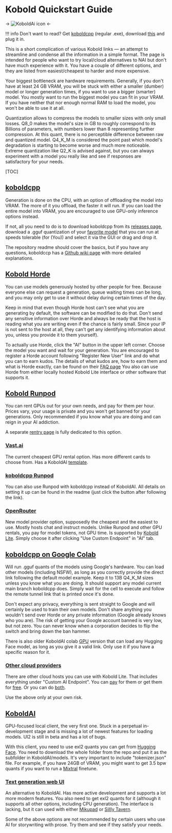# Kobold Quickstart Guide
-> ![KoboldAi icon](https://files.catbox.moe/5g2475.png) <-

!!! info Don't want to read?
	Get [koboldcpp](https://github.com/LostRuins/koboldcpp/releases) (regular .exe), download [this](https://huggingface.co/KoboldAI/Mixtral-8x7B-Holodeck-v1-GGUF/resolve/main/Mixtral-8x7B-holodeck-v1.Q4_K_M.gguf?download=true) and plug it in.

This is a short complication of various Kobold links — an attempt to streamline and condense all the information in a simple format. The page is intended for people who want to try local/cloud alternatives to NAI but don't have much experience with it. You have a couple of different options, and they are listed from easiest/cheapest to harder and more expensive.

Your biggest bottleneck are hardware requirements. Generally, if you don't have at least 24 GB VRAM, you will be stuck with either a smaller (dumber) model or longer generation times, if you want to use a bigger (smarter) model. You mostly want to run the biggest model you can fit in your VRAM. If you have neither that nor enough normal RAM to load the model, you won't be able to use it at all.

Quantization allows to compress the models to smaller sizes with only small losses. Q8_0 makes the model's size in GB to roughly correspond to its Billions of parameters, with numbers lower than 8 representing further compression. At this quant, there is no perceptible difference between raw and quantized model. Q4_K_M is considered the point past which model's degradation is starting to become worse and much more noticeable. Extreme quantization like Q2_K is advised against, but you can always experiment with a model you really like and see if responses are satisfactory for your needs.

[TOC]

## [koboldcpp](https://github.com/LostRuins/koboldcpp?tab=readme-ov-file#koboldcpp)

Generation is done on the CPU, with an option of offloading the model into VRAM. The more of it you offload, the faster it will run. If you can load the entire model into VRAM, you are encouraged to use GPU-only inference options instead.

If not, all you need to do is to download koboldcpp from its [releases page](https://koboldai.org/cpp), download a .gguf quantization of your [favorite model](https://huggingface.co/) that you can run at speeds tolerable (for (You)) and select it via the GUI or drag and drop it.

The repository readme should cover the basics, but if you have any questions, koboldccp has a [Github wiki page](https://github.com/LostRuins/koboldcpp/wiki) with more detailed explanations.

## [Kobold Horde](https://lite.koboldai.net/)

You can use models generously hosted by other people for free. Because everyone else can request a generation, queue waiting times can be long, and you may only get to use it without delay during certain times of the day.

Keep in mind that even though Horde host can't see what you are generating by default, the software can be modified to do that. Don't send any sensitive information over Horde and always be ready that the host is reading what you are writing even if the chance is fairly small. Since your IP is not sent to the host at all, they can't get any identifying information about you, unless you provide it to them yourself).

To actually use Horde, click the "AI" button in the upper left corner. Choose the model you want and wait for your generation. You are encouraged to register a Horde account following "Register New User" link and do what you can to earn kudos. The details of what kudos are, how to earn them and what is Horde exactly, can be found on their [FAQ page](https://github.com/Haidra-Org/AI-Horde/blob/main/FAQ.md)
You also can use Horde from either locally hosted Kobold Lite interface or other software that supports it.

## [Kobold Runpod](https://koboldai.org/runpod-united)

You can rent GPUs out for your own needs, and pay for them per hour. Prices vary, your usage is private and you won't get banned for your generations. Only recommended if you know what you are doing and can reign in your AI addiction.

A separate [rentry page](https://rentry.org/uvyqd) is fully dedicated to this option.

### [Vast.ai](https://vast.ai/)

The current cheapest GPU rental option. Has more different cards to choose from. Has a KoboldAI [template](https://koboldai.org/vastai).

### [koboldcpp Runpod](https://koboldai.org/runpodcpp)

You can also use Runpod with koboldcpp instead of KoboldAI. All details on setting it up can be found in the readme (just click the button after following the link).

### [OpenRouter](https://openrouter.ai/)

New model provider option, supposedly the cheapest and the easiest to use. Mostly hosts chat and instruct models. Unlike Runpod and other GPU rentals, you pay for model tokens, not GPU time. Is supported by [Kobold Lite](https://lite.koboldai.net/). Simply choose it after clicking "Use Custom Endpoint" in "AI" tab.

## [koboldcpp on Google Colab](https://koboldai.org/colabcpp)

Will run .gguf quants of the models using Google's hardware. You can load other models (including NSFW), as long as you correctly provide the direct link following the default model example. Keep it to 13B Q4_K_M sizes unless you know what you are doing. It should support any model current main branch koboldcpp does. Simply wait for the cell to execute and follow the remote tunnel link that is printed once it's done.

Don't expect any privacy, everything is sent straight to Google and will certainly be used to train their own models. Don't share anything you wouldn't send over Horde or any private information (Google already knows who you are). The risk of getting your Google account banned is very low, but not zero. You can never know when a corporation decides to flip the switch and bring down the ban hammer.

There is also older KoboldAI colab [GPU](https://koboldai.org/colab) version that can load any Hugging Face model, as long as you give it a valid link. Only use it if you have a specific reason for it.

### [Other cloud providers](https://files.catbox.moe/8nx0lh.jpg)

There are other cloud hosts you can use with Kobold Lite. That includes everything under "Custom AI Endpoint". You can [pay](https://openai.com/) for them or get them for [free](https://web.archive.org/web/20240216053351/https://rentry.org/locustproxies). Or you can do [both](https://rentry.org/proxy4sale).

Use the above only at your own risk.

## [KoboldAI](https://koboldai.org/united)

GPU-focused local client, the very first one.
Stuck in a perpetual in-development stage and is missing a lot of newest features for loading models. UI2 is still in beta and has a lot of bugs.

With this client, you need to use exl2 quants you can get from [Hugging Face](httpshttps://huggingface.co/). You need to download the whole folder from the repo and put it as the subfolder in KoboldAI/models. It's very important to include "tokenizer.json" file. For example, if you have 24GB of VRAM, you might want to get 3.5 bpw quants if you want to run a [Mixtral](https://huggingface.co/intervitens/BagelMIsteryTour-v2-8x7B-3.5bpw-h6-exl2-rpcal) finetune.

### [Text generation web UI](https://github.com/oobabooga/text-generation-webui)

An alternative to KoboldAI. Has more active development and supports a lot more modern features. You also need to get exl2 quants for it (although it supports all other options, including CPU generation). The interface is lacking, but it can used with either [Mikupad](https://github.com/lmg-anon/mikupad) or [Sillly Tavern](https://github.com/SillyTavern/SillyTavern).

Some of the above options are not recommended by certain users who use AI for storywriting with prose. Try them and see if they satisfy your needs.